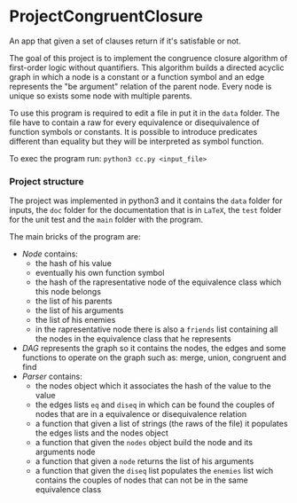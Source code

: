 # ProjectCongruentClosure
An app that given a set of clauses return if it's satisfable or not.

The goal of this project is to implement the congruence closure algorithm of first-order logic without quantifiers. This algorithm builds a directed acyclic graph in which a node is a constant or a function symbol and an edge represents the "be argument" relation of the parent node. Every node is unique so exists some node with multiple parents.

To use this program is required to edit a file in put it in the `data` folder. The file have to contain a raw for every equivalence or disequivalence of function symbols or constants. It is possible to introduce predicates different than equality but they will be interpreted as symbol function.

To exec the program run: `python3 cc.py <input_file>`

### Project structure
The project was implemented in python3 and it contains the `data` folder for inputs, the `doc` folder for the documentation that is in `LaTeX`, the `test` folder for the unit test and the `main` folder with the program.

The main bricks of the program are:
- *Node* contains: 
    - the hash of his value
    - eventually his own function symbol
    - the hash of the rapresentative node of the equivalence class which this node belongs
    - the list of his parents
    - the list of his arguments
    - the list of his enemies
    - in the rapresentative node there is also a `friends` list containing all the nodes in the equivalence class that he represents
- *DAG* represents the graph so it contains the nodes, the edges and some functions to operate on the graph such as: merge, union, congruent and find
-  *Parser* contains:
    - the nodes object which it associates the hash of the value to the value
    - the edges lists `eq` and `diseq` in which can be found the couples of nodes that are in a equivalence or disequivalence relation
    - a function that given a list of strings (the raws of the file) it populates the edges lists and the nodes object
    - a function that given the `nodes` object build the node and its arguments node
    - a function that given a `node` returns the list of his arguments
    - a function that given the `diseq` list populates the `enemies` list wich contains the couples of nodes that can not be in the same equivalence class

<!-- ### Significant implementation decisions and heuristics -->

